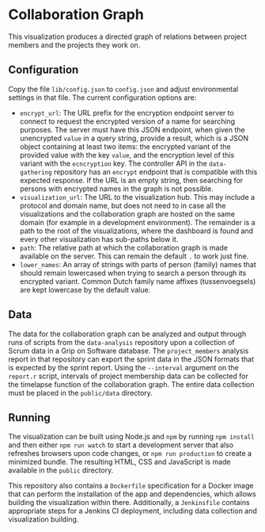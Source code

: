 # Collaboration Graph

This visualization produces a directed graph of relations between project 
members and the projects they work on.

## Configuration

Copy the file `lib/config.json` to `config.json` and adjust environmental
settings in that file. The current configuration options are:

- `encrypt_url`: The URL prefix for the encryption endpoint server to connect 
  to request the encrypted version of a name for searching purposes. The server 
  must have this JSON endpoint, when given the unencrypted `value` in a query 
  string, provide a result, which is a JSON object containing at least two 
  items: the encrypted variant of the provided value with the key `value`, and 
  the encryption level of this variant with the `ecncryption` key. The 
  controller API in the `data-gathering` repository has an `encrypt` endpoint 
  that is compatible with this expected response. If the URL is an empty 
  string, then searching for persons with encrypted names in the graph is not 
  possible.
- `visualization_url`: The URL to the visualization hub. This may include 
  a protocol and domain name, but does not need to in case all the 
  visualizations and the collaboration graph are hosted on the same domain (for 
  example in a development environment). The remainder is a path to the root of 
  the visualizations, where the dashboard is found and every other 
  visualization has sub-paths below it.
- `path`: The relative path at which the collaboration graph is made available 
  on the server. This can remain the default `.` to work just fine.
- `lower_names`: An array of strings with parts of person (family) names that 
  should remain lowercased when trying to search a person through its encrypted 
  variant. Common Dutch family name affixes (tussenvoegsels) are kept lowercase 
  by the default value.

## Data

The data for the collaboration graph can be analyzed and output through runs of 
scripts from the `data-analysis` repository upon a collection of Scrum data in 
a Grip on Software database. The `project_members` analysis report in that 
repository can export the sprint data in the JSON formats that is expected by 
the sprint report. Using the `--interval` argument on the `report.r` script, 
intervals of project membership data can be collected for the timelapse 
function of the collaboration graph. The entire data collection must be placed 
in the `public/data` directory.

## Running

The visualization can be built using Node.js and `npm` by running `npm install` 
and then either `npm run watch` to start a development server that also 
refreshes browsers upon code changes, or `npm run production` to create 
a minimized bundle. The resulting HTML, CSS and JavaScript is made available in 
the `public` directory.

This repository also contains a `Dockerfile` specification for a Docker image 
that can perform the installation of the app and dependencies, which allows 
building the visualization within there. Additionally, a `Jenkinsfile` contains 
appropriate steps for a Jenkins CI deployment, including data collection and 
visualization building.
